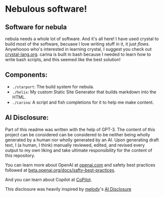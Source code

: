 # Nebulous software!
## Software for nebula

nebula needs a whole lot of software. And it's all here! I have used crystal to build most of the software, becuase I love writing stuff in it, it just _flows_. Anywhoooo who's interested in learning crystal, I suggest you check out [crystal-lang.org](https://crystal-lang.org/). carina is built in bash because I needed to learn how to write bash scripts, and this seemed like the best solution! 

## Components:
- `./starport`: The build system for nebula.
- `./helix`: My custom Static Site Generator that builds markdown into the HTML.
- `./carina`: A script and fish completions for it to help me make content.

## AI Disclosure:

Part of this readme was written with the help of GPT-3. 
The content of this project can be considered can be considered to be neither being wholly generated by a human nor wholly generated by an AI. Upon generating draft text, I (a human, I think) manually reviewed, edited, and revised every output to my own liking and take ultimate responsibility for the content of this repository.

You can learn more about OpenAI at [openai.com](https://openai.com/) and safety best practices followed at [beta.openai.org/docs/safty-best-practices](https://beta.openai.com/docs/safety-best-practices).

And you can learn about Copilot at [CoPilot](https://copilot.github.com/).

This disclosure was heavily inspired by [melody](https://melody.dev)'s [AI Disclosure](https://melody.dev/ai/)